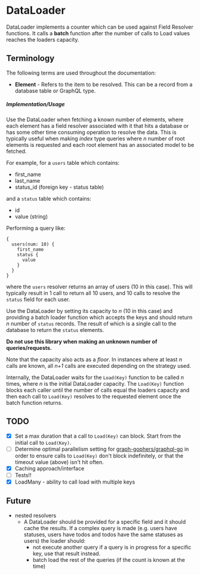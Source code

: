 # DataLoader

DataLoader implements a counter which can be used against Field Resolver
functions. It calls a **batch** function after the number of calls to Load values
reaches the loaders capacity.

## Terminology

The following terms are used throughout the documentation:

- **Element** - Refers to the item to be resolved. This can be a record from a
  database table or GraphQL type.

##### Implementation/Usage

Use the DataLoader when fetching a known number of elements, where each element has
a field resolver associated with it that hits a database or has some other time
consuming operation to resolve the data. This is typically useful when making
_index_ type queries where _n_ number of root elements is requested and each root
element has an associated model to be fetched.

For example, for a `users` table which contains:

- first_name
- last_name
- status_id (foreign key - status table)

and a `status` table which contains:

- id
- value (string)

Performing a query like:

```
{
  users(num: 10) {
    first_name
    status {
      value
    }
  }
}
```

where the `users` resolver returns an array of users (10 in this case). This
will typically result in 1 call to return all 10 users, and 10 calls to resolve
the `status` field for each user.

Use the DataLoader by setting its capacity to _n_ (10 in this case) and
providing a batch loader function which accepts the keys and should return
_n_ number of `status` records. The result of which is a single call to
the database to return the `status` elements.

**Do not use this library when making an unknown number of queries/requests.**

Note that the capacity also acts as a _floor_. In instances where at least _n_
calls are known, all _n+1_ calls are executed depending on the strategy used.

Internally, the DataLoader waits for the `Load(Key)` function to be called _n_ times,
where _n_ is the initial DataLoader capacity. The `Load(Key)` function blocks each
caller until the number of calls equal the loaders capacity and then each call
to `Load(Key)` resolves to the requested element once the batch function
returns.

## TODO

- [x] Set a max duration that a call to `Load(Key)` can block. Start from the
      initial call to `Load(Key)`.
- [ ] Determine optimal parallelism setting for
      [graph-gophers/graphql-go](https://github.com/graph-gophers/graphql-go) in
      order to ensure calls to `Load(Key)` don't block indefinitely, or that the
      timeout value (above) isn't hit often.
- [x] Caching approach/interface
- [ ] Tests!!
- [x] LoadMany - ability to call load with multiple keys

## Future

- nested resolvers
  - A DataLoader should be provided for a specific field and it should cache the
    results. If a complex query is made (e.g. users have statuses, users have
    todos and todos have the same statuses as users) the loader should:
    - not execute another query if a query is in progress for a specific key,
      use that result instead.
    - batch load the rest of the queries (if the count is known at the time)
